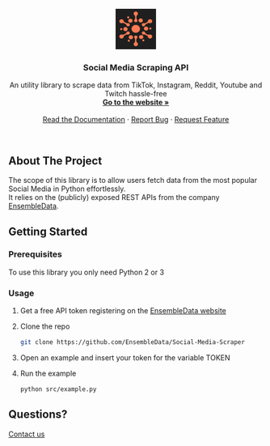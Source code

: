 
<!-- PROJECT LOGO -->
<br />
<div align="center"> 
  <a href="https://www.ensembledata.com">
    <img src="images/ED_LOGO.png" alt="Logo" width="80" height="80">
  </a>

  <h3 align="center">Social Media Scraping API</h3>

  <p align="center">
    An utility library to scrape data from TikTok, Instagram, Reddit, Youtube and Twitch hassle-free
    <br />
    <a href="https://www.ensembledata.com/"><strong>Go to the website »</strong></a>
    <br />
    <br />
    <a href="https://www.ensembledata.com/apis/docs">Read the Documentation</a>
    ·
    <a href="https://github.com/EnsembleData/Social-Media-Scraper/issues">Report Bug</a>
    ·
    <a href="https://github.com/EnsembleData/Social-Media-Scraper/issues">Request Feature</a>
  </p>
</div>
<br />

## About The Project
The scope of this library is to allow users fetch data from the most popular Social Media in Python effortlessly. <br>
It relies on the (publicly) exposed REST APIs from the company [EnsembleData](https://www.ensembledata.com).
<br>


## Getting Started

### Prerequisites

To use this library you only need Python 2 or 3 <br>


### Usage

1. Get a free API token registering on the [EnsembleData website](https://www.ensembledata.com/register)
2. Clone the repo
   ```sh
   git clone https://github.com/EnsembleData/Social-Media-Scraper
   ```
3. Open an example and insert your token for the variable TOKEN

4. Run the example
   ```sh
   python src/example.py
   ```   
   
## Questions?

[Contact us](https://www.ensembledata.com/contact)
